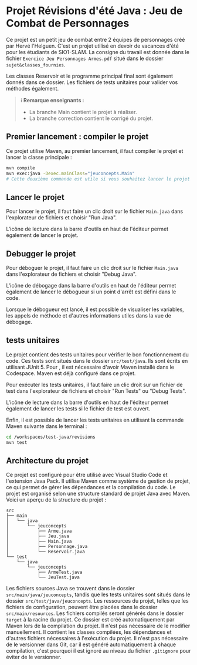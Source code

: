 # Projet Révisions d'été Java : Jeu de Combat de Personnages

Ce projet est un petit jeu de combat entre 2 équipes de personnages créé par Hervé l'Helguen.
C'est un projet utilisé en devoir de vacances d'été pour les étudiants de SIO1-SLAM. La consigne du travail est donnée dans le fichier `Exercice Jeu Personnages Armes.pdf` situé dans le dossier `sujet&classes_fournies`.

Les classes Reservoir et le programme principal final sont également donnés dans ce dossier. Les fichiers de tests unitaires pour valider vos méthodes également.

> ℹ️ **Remarque enseignants :**
> - La branche Main contient le projet à réaliser.
> - La branche correction contient le corrigé du projet.


## Premier lancement : compiler le projet
Ce projet utilise Maven, au premier lancement, il faut compiler le projet et lancer la classe principale :
```bash
mvn compile
mvn exec:java -Dexec.mainClass="jeuconcepts.Main"
# Cette deuxième commande est utile si vous souhaitez lancer le projet depuis un terminal, sans passer par l'éditeur. Si vous utilisez Visual Studio Code, le bouton "Run Java" ou le clic droit sur Main.java suffisent.
```
## Lancer le projet
Pour lancer le projet, il faut faire un clic droit sur le fichier `Main.java` dans l'explorateur de fichiers et choisir "Run Java".

L'icône de lecture dans la barre d'outils en haut de l'éditeur permet également de lancer le projet.

## Debugger le projet
Pour déboguer le projet, il faut faire un clic droit sur le fichier `Main.java` dans l'explorateur de fichiers et choisir "Debug Java".

L'icône de débogage dans la barre d'outils en haut de l'éditeur permet également de lancer le débogueur si un point d'arrêt est défini dans le code.

Lorsque le débogueur est lancé, il est possible de visualiser les variables, les appels de méthode et d'autres informations utiles dans la vue de débogage.

## tests unitaires
Le projet contient des tests unitaires pour vérifier le bon fonctionnement du code. Ces tests sont situés dans le dossier `src/test/java`. Ils sont écrits en utilisant JUnit 5.
Pour , il est nécessaire d'avoir Maven installé dans le Codespace. Maven est déjà configuré dans ce projet.

Pour exécuter les tests unitaires, il faut faire un clic droit sur un fichier de test dans l'explorateur de fichiers et choisir "Run Tests" ou "Debug Tests".

L'icône de lecture dans la barre d'outils en haut de l'éditeur permet également de lancer les tests si le fichier de test est ouvert.

Enfin, il est possible de lancer les tests unitaires en utilisant la commande Maven suivante dans le terminal :
```bash
cd /workspaces/test-java/revisions
mvn test
```

## Architecture du projet
Ce projet est configuré pour être utilisé avec Visual Studio Code et l'extension Java Pack. Il utilise Maven comme système de gestion de projet, ce qui permet de gérer les dépendances et la compilation du code.
Le projet est organisé selon une structure standard de projet Java avec Maven. Voici un aperçu de la structure du projet :

```
src
├── main
│   └── java
│       └── jeuconcepts
│           ├── Arme.java
│           ├── Jeu.java
│           ├── Main.java
│           ├── Personnage.java
│           └── Reservoir.java
└── test
    └── java
        └── jeuconcepts
            ├── ArmeTest.java
            └── JeuTest.java
```


Les fichiers sources Java se trouvent dans le dossier `src/main/java/jeuconcepts`, tandis que les tests unitaires sont situés dans le dossier `src/test/java/jeuconcepts`.
Les ressources du projet, telles que les fichiers de configuration, peuvent être placées dans le dossier `src/main/resources`.
Les fichiers compilés seront générés dans le dossier `target` à la racine du projet. Ce dossier est créé automatiquement par Maven lors de la compilation du projet. Il n'est pas nécessaire de le modifier manuellement. Il contient les classes compilées, les dépendances et d'autres fichiers nécessaires à l'exécution du projet. Il n'est pas nécessaire de le versionner dans Git, car il est généré automatiquement à chaque compilation, c'est pourquoi il est ignoré au niveau du fichier `.gitignore` pour éviter de le versionner.

